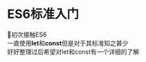 # ES6标准入门<br />

🐌初次接触ES6<br />
一直使用<b>let</b>和<b>const</b>但是对于其标准知之甚少<br />
好好整理过后希望对let和const有一个详细的了解
